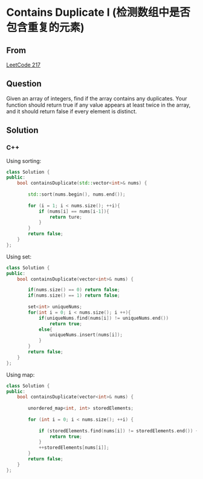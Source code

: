 # Contains Duplicate I (检测数组中是否包含重复的元素)



## From

[LeetCode 217](https://leetcode.com/problems/contains-duplicate/description/)



## Question

Given an array of integers, find if the array contains any duplicates. Your function should return true if any value appears at least twice in the array, and it should return false if every element is distinct.



## Solution  



### C++

Using sorting:

```c++
class Solution {  
public:  
    bool containsDuplicate(std::vector<int>& nums) {  
        
        std::sort(nums.begin(), nums.end());
        
        for (i = 1; i < nums.size(); ++i){
            if (nums[i] == nums[i-1]){
                return ture;
            }
        }
        return false;
    }  
}; 
```



Using set:

```cpp
class Solution {  
public:  
    bool containsDuplicate(vector<int>& nums) {  

        if(nums.size() == 0) return false;  
        if(nums.size() == 1) return false;  
          
        set<int> uniqueNums;  
        for(int i = 0; i < nums.size(); i ++){  
            if(uniqueNums.find(nums[i]) != uniqueNums.end())  
                return true;  
            else{  
                uniqueNums.insert(nums[i]);  
            }  
        }  
        return false;  
    }  
}; 
```



Using map:

```cpp
class Solution {
public:
    bool containsDuplicate(vector<int>& nums) {
        
        unordered_map<int, int> storedElements;
        
        for (int i = 0; i < nums.size(); ++i) {
            
            if (storedElements.find(nums[i]) != storedElements.end()) {
                return true;
            }
            ++storedElements[nums[i]];
        }
        return false;
    }
};
```


